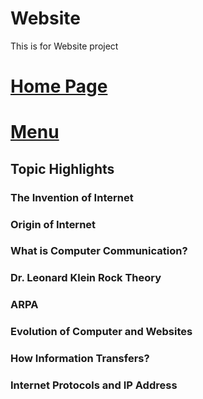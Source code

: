 # Website
This is for Website project
# [Home Page](Content/Index.md)
# [Menu](Sections/Nav.md)

## Topic Highlights
### The Invention of Internet
### Origin of Internet 
### What is Computer Communication?
### Dr. Leonard Klein Rock Theory
### ARPA
### Evolution of Computer and Websites
### How Information Transfers?
### Internet Protocols and IP Address


